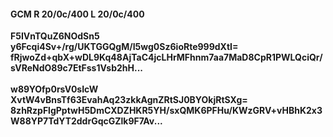 #### GCM R 20/0c/400 L 20/0c/400
**F5IVnTQuZ6NOdSn5**<br/>**y6Fcqi4Sv+/rg/UKTGGQgM/I5wg0Sz6ioRte999dXtI=**<br/>**fRjwoZd+qbX+wDL9Kq48AjTaC4jcLHrMFhnm7aa7MaD8CpR1PWLQciQr/sVReNdO89c7EtFss1Vsb2hH...**<br/><br/>
**w89YOfp0rsV0sIcW**<br/>**XvtW4vBnsTf63EvahAq23zkkAgnZRtSJ0BYOkjRtSXg=**<br/>**8zhRzpFlgPptwH5DmCXDZHKR5YH/sxQMK6PFHu/KWzGRV+vHBhK2x3W88YP7TdYT2ddrGqcGZlk9F7Av...**